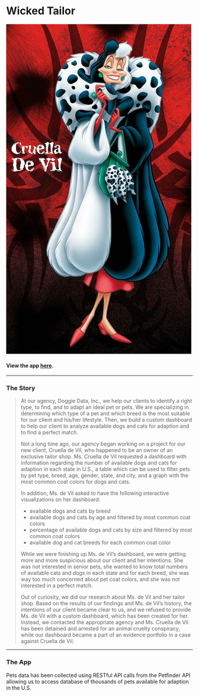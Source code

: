 # Wicked Tailor 
![Cruella De Vil](cruella.jpg)
#### View the app [here](https://unc-project-2.herokuapp.com/).
---
### The Story
> At our agency, Doggie Data, Inc., we help our clients to identify a right type, to find, and to adapt an ideal pet or pets. We are specializing in determining which type of a pet and which breed is the most suitable for our client and his/her lifestyle. Then, we build a custom dashboard to help our client to analyze available dogs and cats for adaption and to find a perfect match.
>
>Not a long time ago, our agency began working on a project for our new client, Cruella de Vil, who happened to be an owner of an exclusive tailor shop. Ms. Cruella de Vil requested a dashboard with information regarding the number of available dogs and cats for adaption in each state in U.S., a table which can be used to filter pets by pet type, breed, age, gender, state, and city, and a graph with the most common coat colors for dogs and cats.
>
>In addition, Ms. de Vil asked to have the following interactive visualizations on her dashboard:
>+ available dogs and cats by breed
>+ available dogs and cats by age and filtered by most common coat colors 
>+ percentage of available dogs and cats by size and filtered by most common coat colors
>+ available dog and cat breeds for each common coat color
>
>While we were finishing up Ms. de Vil’s dashboard, we were getting more and more suspicious about our client and her intentions. She was not interested in senior pets, she wanted to know total numbers of available cats and dogs in each state and for each breed, she was way too much concerned about pet coat colors, and she was not interested in a perfect match.
>
>Out of curiosity, we did our research about Ms. de Vil and her tailor shop. Based on the results of our findings and Ms. de Vil’s history, the intentions of our client became clear to us, and we refused to provide Ms. de Vil with a custom dashboard, which has been created for her. Instead, we contacted the appropriate agency and Ms. Cruella de Vil has been detained and arrested for an animal cruelty conspiracy, while our dashboard became a part of an evidence portfolio in a case against Cruella de Vil.
---
### The App

Pets data has been collected using RESTful API calls from the Petfinder API allowing us to access database of thousands of pets available for adaption in the U.S.
